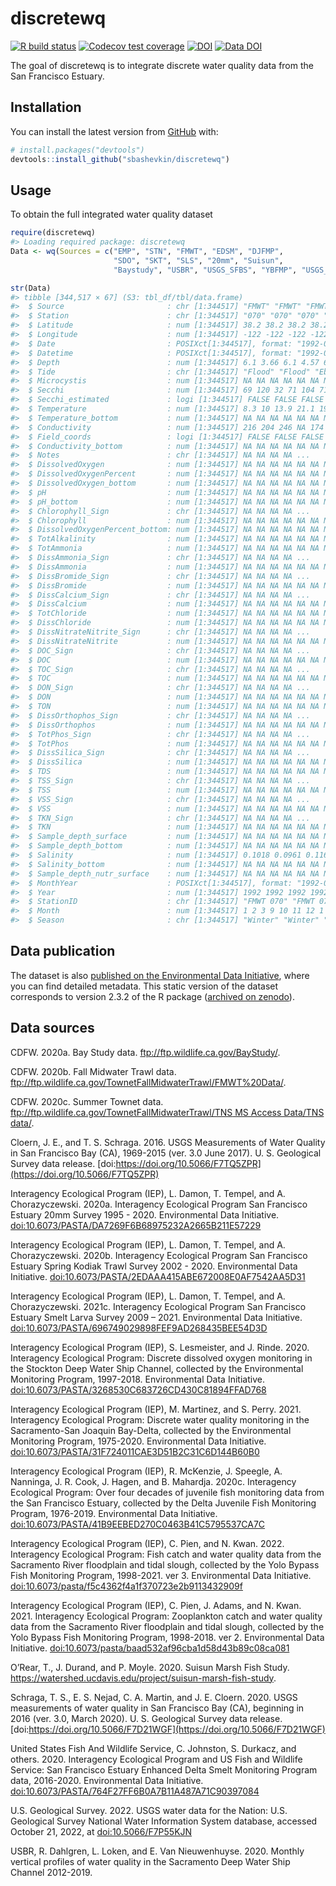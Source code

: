 
<!-- README.md is generated from README.Rmd. Please edit that file -->

# discretewq

<!-- badges: start -->

[![R build
status](https://github.com/sbashevkin/discretewq/workflows/R-CMD-check/badge.svg)](https://github.com/sbashevkin/discretewq/actions)
[![Codecov test
coverage](https://codecov.io/gh/sbashevkin/discretewq/branch/main/graph/badge.svg)](https://codecov.io/gh/sbashevkin/discretewq?branch=main)
[![DOI](https://zenodo.org/badge/309747392.svg)](https://zenodo.org/badge/latestdoi/309747392)
[![Data
DOI](https://img.shields.io/badge/Data%20publication%20DOI-10.6073/pasta/567ca1dce56cc819b1819117538bd718-blue.svg)](https://portal.edirepository.org/nis/mapbrowse?scope=edi&identifier=731)
<!-- badges: end -->

The goal of discretewq is to integrate discrete water quality data from
the San Francisco Estuary.

## Installation

You can install the latest version from [GitHub](https://github.com/)
with:

``` r
# install.packages("devtools")
devtools::install_github("sbashevkin/discretewq")
```

## Usage

To obtain the full integrated water quality dataset

``` r
require(discretewq)
#> Loading required package: discretewq
Data <- wq(Sources = c("EMP", "STN", "FMWT", "EDSM", "DJFMP",
                       "SDO", "SKT", "SLS", "20mm", "Suisun", 
                       "Baystudy", "USBR", "USGS_SFBS", "YBFMP", "USGS_CAWSC"))

str(Data)
#> tibble [344,517 × 67] (S3: tbl_df/tbl/data.frame)
#>  $ Source                       : chr [1:344517] "FMWT" "FMWT" "FMWT" "FMWT" ...
#>  $ Station                      : chr [1:344517] "070" "070" "070" "070" ...
#>  $ Latitude                     : num [1:344517] 38.2 38.2 38.2 38.2 38.2 ...
#>  $ Longitude                    : num [1:344517] -122 -122 -122 -122 -122 ...
#>  $ Date                         : POSIXct[1:344517], format: "1992-01-10" "1992-02-07" ...
#>  $ Datetime                     : POSIXct[1:344517], format: "1992-01-10 08:18:00" "1992-02-07 08:23:00" ...
#>  $ Depth                        : num [1:344517] 6.1 3.66 6.1 4.57 6.1 ...
#>  $ Tide                         : chr [1:344517] "Flood" "Flood" "Ebb" "Flood" ...
#>  $ Microcystis                  : num [1:344517] NA NA NA NA NA NA NA NA NA NA ...
#>  $ Secchi                       : num [1:344517] 69 120 32 71 104 71 15 16 9 70 ...
#>  $ Secchi_estimated             : logi [1:344517] FALSE FALSE FALSE FALSE FALSE FALSE ...
#>  $ Temperature                  : num [1:344517] 8.3 10 13.9 21.1 19.4 14.7 8.9 7.2 10.6 14.7 ...
#>  $ Temperature_bottom           : num [1:344517] NA NA NA NA NA NA NA NA NA NA ...
#>  $ Conductivity                 : num [1:344517] 216 204 246 NA 174 225 157 192 211 192 ...
#>  $ Field_coords                 : logi [1:344517] FALSE FALSE FALSE FALSE FALSE FALSE ...
#>  $ Conductivity_bottom          : num [1:344517] NA NA NA NA NA NA NA NA NA NA ...
#>  $ Notes                        : chr [1:344517] NA NA NA NA ...
#>  $ DissolvedOxygen              : num [1:344517] NA NA NA NA NA NA NA NA NA NA ...
#>  $ DissolvedOxygenPercent       : num [1:344517] NA NA NA NA NA NA NA NA NA NA ...
#>  $ DissolvedOxygen_bottom       : num [1:344517] NA NA NA NA NA NA NA NA NA NA ...
#>  $ pH                           : num [1:344517] NA NA NA NA NA NA NA NA NA NA ...
#>  $ pH_bottom                    : num [1:344517] NA NA NA NA NA NA NA NA NA NA ...
#>  $ Chlorophyll_Sign             : chr [1:344517] NA NA NA NA ...
#>  $ Chlorophyll                  : num [1:344517] NA NA NA NA NA NA NA NA NA NA ...
#>  $ DissolvedOxygenPercent_bottom: num [1:344517] NA NA NA NA NA NA NA NA NA NA ...
#>  $ TotAlkalinity                : num [1:344517] NA NA NA NA NA NA NA NA NA NA ...
#>  $ TotAmmonia                   : num [1:344517] NA NA NA NA NA NA NA NA NA NA ...
#>  $ DissAmmonia_Sign             : chr [1:344517] NA NA NA NA ...
#>  $ DissAmmonia                  : num [1:344517] NA NA NA NA NA NA NA NA NA NA ...
#>  $ DissBromide_Sign             : chr [1:344517] NA NA NA NA ...
#>  $ DissBromide                  : num [1:344517] NA NA NA NA NA NA NA NA NA NA ...
#>  $ DissCalcium_Sign             : chr [1:344517] NA NA NA NA ...
#>  $ DissCalcium                  : num [1:344517] NA NA NA NA NA NA NA NA NA NA ...
#>  $ TotChloride                  : num [1:344517] NA NA NA NA NA NA NA NA NA NA ...
#>  $ DissChloride                 : num [1:344517] NA NA NA NA NA NA NA NA NA NA ...
#>  $ DissNitrateNitrite_Sign      : chr [1:344517] NA NA NA NA ...
#>  $ DissNitrateNitrite           : num [1:344517] NA NA NA NA NA NA NA NA NA NA ...
#>  $ DOC_Sign                     : chr [1:344517] NA NA NA NA ...
#>  $ DOC                          : num [1:344517] NA NA NA NA NA NA NA NA NA NA ...
#>  $ TOC_Sign                     : chr [1:344517] NA NA NA NA ...
#>  $ TOC                          : num [1:344517] NA NA NA NA NA NA NA NA NA NA ...
#>  $ DON_Sign                     : chr [1:344517] NA NA NA NA ...
#>  $ DON                          : num [1:344517] NA NA NA NA NA NA NA NA NA NA ...
#>  $ TON                          : num [1:344517] NA NA NA NA NA NA NA NA NA NA ...
#>  $ DissOrthophos_Sign           : chr [1:344517] NA NA NA NA ...
#>  $ DissOrthophos                : num [1:344517] NA NA NA NA NA NA NA NA NA NA ...
#>  $ TotPhos_Sign                 : chr [1:344517] NA NA NA NA ...
#>  $ TotPhos                      : num [1:344517] NA NA NA NA NA NA NA NA NA NA ...
#>  $ DissSilica_Sign              : chr [1:344517] NA NA NA NA ...
#>  $ DissSilica                   : num [1:344517] NA NA NA NA NA NA NA NA NA NA ...
#>  $ TDS                          : num [1:344517] NA NA NA NA NA NA NA NA NA NA ...
#>  $ TSS_Sign                     : chr [1:344517] NA NA NA NA ...
#>  $ TSS                          : num [1:344517] NA NA NA NA NA NA NA NA NA NA ...
#>  $ VSS_Sign                     : chr [1:344517] NA NA NA NA ...
#>  $ VSS                          : num [1:344517] NA NA NA NA NA NA NA NA NA NA ...
#>  $ TKN_Sign                     : chr [1:344517] NA NA NA NA ...
#>  $ TKN                          : num [1:344517] NA NA NA NA NA NA NA NA NA NA ...
#>  $ Sample_depth_surface         : num [1:344517] NA NA NA NA NA NA NA NA NA NA ...
#>  $ Sample_depth_bottom          : num [1:344517] NA NA NA NA NA NA NA NA NA NA ...
#>  $ Salinity                     : num [1:344517] 0.1018 0.0961 0.1163 NA 0.0817 ...
#>  $ Salinity_bottom              : num [1:344517] NA NA NA NA NA NA NA NA NA NA ...
#>  $ Sample_depth_nutr_surface    : num [1:344517] NA NA NA NA NA NA NA NA NA NA ...
#>  $ MonthYear                    : POSIXct[1:344517], format: "1992-01-01" "1992-02-01" ...
#>  $ Year                         : num [1:344517] 1992 1992 1992 1992 1992 ...
#>  $ StationID                    : chr [1:344517] "FMWT 070" "FMWT 070" "FMWT 070" "FMWT 070" ...
#>  $ Month                        : num [1:344517] 1 2 3 9 10 11 12 1 2 3 ...
#>  $ Season                       : chr [1:344517] "Winter" "Winter" "Spring" "Fall" ...
```

## Data publication

The dataset is also [published on the Environmental Data
Initiative](https://portal.edirepository.org/nis/mapbrowse?scope=edi&identifier=731),
where you can find detailed metadata. This static version of the dataset
corresponds to version 2.3.2 of the R package ([archived on
zenodo](https://zenodo.org/record/6390964)).

## Data sources

CDFW. 2020a. Bay Study data. <ftp://ftp.wildlife.ca.gov/BayStudy/>.

CDFW. 2020b. Fall Midwater Trawl data.
<ftp://ftp.wildlife.ca.gov/TownetFallMidwaterTrawl/FMWT%20Data/>.

CDFW. 2020c. Summer Townet data.
[ftp://ftp.wildlife.ca.gov/TownetFallMidwaterTrawl/TNS MS Access
Data/TNS
data/](ftp://ftp.wildlife.ca.gov/TownetFallMidwaterTrawl/TNS%20MS%20Access%20Data/TNS%20data/).

Cloern, J. E., and T. S. Schraga. 2016. USGS Measurements of Water
Quality in San Francisco Bay (CA), 1969-2015 (ver. 3.0 June 2017). U. S.
Geological Survey data release.
[doi:https://doi.org/10.5066/F7TQ5ZPR](https://doi.org/10.5066/F7TQ5ZPR)

Interagency Ecological Program (IEP), L. Damon, T. Tempel, and A.
Chorazyczewski. 2020a. Interagency Ecological Program San Francisco
Estuary 20mm Survey 1995 - 2020. Environmental Data Initiative.
[doi:10.6073/PASTA/DA7269F6B68975232A2665B211E57229](https://portal.edirepository.org/nis/mapbrowse?scope=edi&identifier=535&revision=2)

Interagency Ecological Program (IEP), L. Damon, T. Tempel, and A.
Chorazyczewski. 2020b. Interagency Ecological Program San Francisco
Estuary Spring Kodiak Trawl Survey 2002 - 2020. Environmental Data
Initiative.
[doi:10.6073/PASTA/2EDAAA415ABE672008E0AF7542AA5D31](https://portal.edirepository.org/nis/mapbrowse?scope=edi&identifier=527&revision=2)

Interagency Ecological Program (IEP), L. Damon, T. Tempel, and A.
Chorazyczewski. 2021c. Interagency Ecological Program San Francisco
Estuary Smelt Larva Survey 2009 – 2021. Environmental Data Initiative.
[doi:10.6073/PASTA/696749029898FEF9AD268435BEE54D3D](https://portal.edirepository.org/nis/mapbrowse?scope=edi&identifier=534&revision=3)

Interagency Ecological Program (IEP), S. Lesmeister, and J. Rinde. 2020.
Interagency Ecological Program: Discrete dissolved oxygen monitoring in
the Stockton Deep Water Ship Channel, collected by the Environmental
Monitoring Program, 1997-2018. Environmental Data Initiative.
[doi:10.6073/PASTA/3268530C683726CD430C81894FFAD768](https://portal.edirepository.org/nis/mapbrowse?packageid=edi.276.2)

Interagency Ecological Program (IEP), M. Martinez, and S. Perry. 2021.
Interagency Ecological Program: Discrete water quality monitoring in the
Sacramento-San Joaquin Bay-Delta, collected by the Environmental
Monitoring Program, 1975-2020. Environmental Data Initiative.
[doi:10.6073/PASTA/31F724011CAE3D51B2C31C6D144B60B0](https://portal.edirepository.org/nis/mapbrowse?scope=edi&identifier=458&revision=4)

Interagency Ecological Program (IEP), R. McKenzie, J. Speegle, A.
Nanninga, J. R. Cook, J. Hagen, and B. Mahardja. 2020c. Interagency
Ecological Program: Over four decades of juvenile fish monitoring data
from the San Francisco Estuary, collected by the Delta Juvenile Fish
Monitoring Program, 1976-2019. Environmental Data Initiative.
[doi:10.6073/PASTA/41B9EEBED270C0463B41C5795537CA7C](https://portal.edirepository.org/nis/mapbrowse?packageid=edi.244.4)

Interagency Ecological Program (IEP), C. Pien, and N. Kwan. 2022.
Interagency Ecological Program: Fish catch and water quality data from
the Sacramento River floodplain and tidal slough, collected by the Yolo
Bypass Fish Monitoring Program, 1998-2021. ver 3. Environmental Data
Initiative.
[doi:10.6073/pasta/f5c4362f4a1f370723e2b9113432909f](https://portal.edirepository.org/nis/mapbrowse?packageid=edi.233.3)

Interagency Ecological Program (IEP), C. Pien, J. Adams, and N. Kwan.
2021. Interagency Ecological Program: Zooplankton catch and water
quality data from the Sacramento River floodplain and tidal slough,
collected by the Yolo Bypass Fish Monitoring Program, 1998-2018. ver 2.
Environmental Data Initiative.
[doi:10.6073/pasta/baad532af96cba1d58d43b89c08ca081](https://portal.edirepository.org/nis/mapbrowse?packageid=edi.494.2)

O’Rear, T., J. Durand, and P. Moyle. 2020. Suisun Marsh Fish Study.
<https://watershed.ucdavis.edu/project/suisun-marsh-fish-study>.

Schraga, T. S., E. S. Nejad, C. A. Martin, and J. E. Cloern. 2020. USGS
measurements of water quality in San Francisco Bay (CA), beginning in
2016 (ver. 3.0, March 2020). U. S. Geological Survey data release.
[doi:https://doi.org/10.5066/F7D21WGF](https://doi.org/10.5066/F7D21WGF)

United States Fish And Wildlife Service, C. Johnston, S. Durkacz, and
others. 2020. Interagency Ecological Program and US Fish and Wildlife
Service: San Francisco Estuary Enhanced Delta Smelt Monitoring Program
data, 2016-2020. Environmental Data Initiative.
[doi:10.6073/PASTA/764F27FF6B0A7B11A487A71C90397084](https://portal.edirepository.org/nis/mapbrowse?packageid=edi.415.3)

U.S. Geological Survey. 2022. USGS water data for the Nation: U.S.
Geological Survey National Water Information System database, accessed
October 21, 2022, at
[doi:10.5066/F7P55KJN](https://doi.org/10.5066/F7P55KJN)

USBR, R. Dahlgren, L. Loken, and E. Van Nieuwenhuyse. 2020. Monthly
vertical profiles of water quality in the Sacramento Deep Water Ship
Channel 2012-2019.

